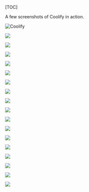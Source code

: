 [TOC]

A few screenshots of Coolify in action.

![Coolify](https://mintlify.s3-us-west-1.amazonaws.com/coollabstechnologiesbt/images/screenshots/Screenshot_27-3-2024_205323_staging.coollabs.io.jpeg)

![](https://mintlify.s3-us-west-1.amazonaws.com/coollabstechnologiesbt/images/screenshots/Screenshot_27-3-2024_205338_staging.coollabs.io.jpeg)

![](https://mintlify.s3-us-west-1.amazonaws.com/coollabstechnologiesbt/images/screenshots/Screenshot_27-3-2024_205348_staging.coollabs.io.jpeg)

![](https://mintlify.s3-us-west-1.amazonaws.com/coollabstechnologiesbt/images/screenshots/Screenshot_27-3-2024_205356_staging.coollabs.io.jpeg)

![](https://mintlify.s3-us-west-1.amazonaws.com/coollabstechnologiesbt/images/screenshots/Screenshot_27-3-2024_205420_staging.coollabs.io.jpeg)

![](https://mintlify.s3-us-west-1.amazonaws.com/coollabstechnologiesbt/images/screenshots/Screenshot_27-3-2024_205431_staging.coollabs.io.jpeg)

![](https://mintlify.s3-us-west-1.amazonaws.com/coollabstechnologiesbt/images/screenshots/Screenshot_27-3-2024_205446_staging.coollabs.io.jpeg)

![](https://mintlify.s3-us-west-1.amazonaws.com/coollabstechnologiesbt/images/screenshots/Screenshot_27-3-2024_20548_staging.coollabs.io.jpeg)

![](https://mintlify.s3-us-west-1.amazonaws.com/coollabstechnologiesbt/images/screenshots/Screenshot_27-3-2024_205515_staging.coollabs.io.jpeg)

![](https://mintlify.s3-us-west-1.amazonaws.com/coollabstechnologiesbt/images/screenshots/Screenshot_27-3-2024_205527_staging.coollabs.io.jpeg)

![](https://mintlify.s3-us-west-1.amazonaws.com/coollabstechnologiesbt/images/screenshots/Screenshot_27-3-2024_205553_staging.coollabs.io.jpeg)

![](https://mintlify.s3-us-west-1.amazonaws.com/coollabstechnologiesbt/images/screenshots/Screenshot_27-3-2024_20557_staging.coollabs.io.jpeg)

![](https://mintlify.s3-us-west-1.amazonaws.com/coollabstechnologiesbt/images/screenshots/Screenshot_27-3-2024_205610_staging.coollabs.io.jpeg)

![](https://mintlify.s3-us-west-1.amazonaws.com/coollabstechnologiesbt/images/screenshots/Screenshot_27-3-2024_205627_staging.coollabs.io.jpeg)

![](https://mintlify.s3-us-west-1.amazonaws.com/coollabstechnologiesbt/images/screenshots/Screenshot_27-3-2024_20562_staging.coollabs.io.jpeg)

![](https://mintlify.s3-us-west-1.amazonaws.com/coollabstechnologiesbt/images/screenshots/Screenshot_27-3-2024_205648_staging.coollabs.io.jpeg)

![](https://mintlify.s3-us-west-1.amazonaws.com/coollabstechnologiesbt/images/screenshots/Screenshot_27-3-2024_20570_staging.coollabs.io.jpeg)

![](https://mintlify.s3-us-west-1.amazonaws.com/coollabstechnologiesbt/images/screenshots/Screenshot_27-3-2024_205712_staging.coollabs.io.jpeg)
